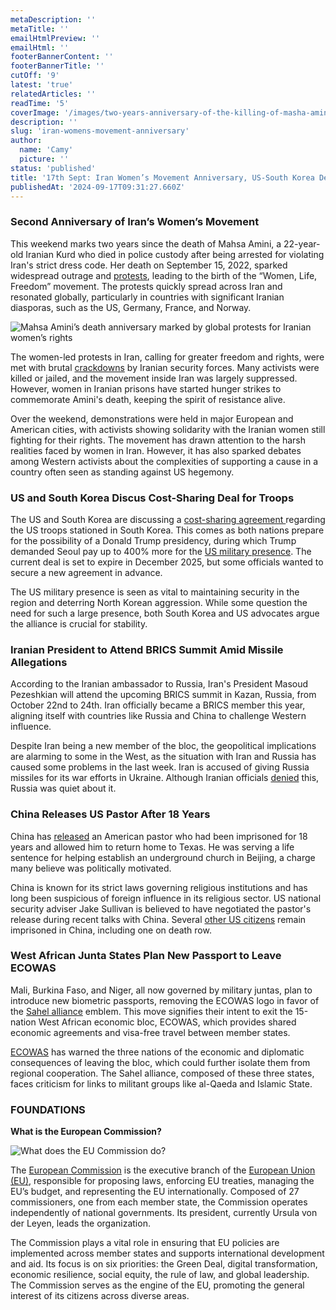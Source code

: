 ```yaml
---
metaDescription: ''
metaTitle: ''
emailHtmlPreview: ''
emailHtml: ''
footerBannerContent: ''
footerBannerTitle: ''
cutOff: '9'
latest: 'true'
relatedArticles: ''
readTime: '5'
coverImage: '/images/two-years-anniversary-of-the-killing-of-masha-amini-E1Mz.webp'
description: ''
slug: 'iran-womens-movement-anniversary'
author:
  name: 'Camy'
  picture: ''
status: 'published'
title: '17th Sept: Iran Women’s Movement Anniversary, US-South Korea Deal, BRICS Summit'
publishedAt: '2024-09-17T09:31:27.660Z'
---
```


### Second Anniversary of Iran’s Women’s Movement

This weekend marks two years since the death of Mahsa Amini, a 22-year-old Iranian Kurd who died in police custody after being arrested for violating Iran's strict dress code. Her death on September 15, 2022, sparked widespread outrage and [protests](https://www.france24.com/en/asia-pacific/20240916-two-years-after-death-mahsa-amini-quiet-revolution-in-iran-women-protest-reformers), leading to the birth of the “Women, Life, Freedom” movement. The protests quickly spread across Iran and resonated globally, particularly in countries with significant Iranian diasporas, such as the US, Germany, France, and Norway.

![Mahsa Amini’s death anniversary marked by global protests for Iranian women’s rights](/images/two-years-anniversary-of-the-killing-of-masha-amini-AxMD.webp)

The women-led protests in Iran, calling for greater freedom and rights, were met with brutal [crackdowns](https://www.bbc.com/news/articles/c9qgq919yl5o) by Iranian security forces. Many activists were killed or jailed, and the movement inside Iran was largely suppressed. However, women in Iranian prisons have started hunger strikes to commemorate Amini's death, keeping the spirit of resistance alive.

Over the weekend, demonstrations were held in major European and American cities, with activists showing solidarity with the Iranian women still fighting for their rights. The movement has drawn attention to the harsh realities faced by women in Iran. However, it has also sparked debates among Western activists about the complexities of supporting a cause in a country often seen as standing against US hegemony.

### US and South Korea Discus Cost-Sharing Deal for Troops

The US and South Korea are discussing a [cost-sharing agreement ](https://www.bbc.com/news/articles/c9qgq919yl5o)regarding the US troops stationed in South Korea. This comes as both nations prepare for the possibility of a Donald Trump presidency, during which Trump demanded Seoul pay up to 400% more for the [US military presence](https://edition.cnn.com/2024/09/02/asia/camp-humphreys-us-south-korea-dst-intl-hnk/index.html). The current deal is set to expire in December 2025, but some officials wanted to secure a new agreement in advance.

The US military presence is seen as vital to maintaining security in the region and deterring North Korean aggression. While some question the need for such a large presence, both South Korea and US advocates argue the alliance is crucial for stability.

### Iranian President to Attend BRICS Summit Amid Missile Allegations

According to the Iranian ambassador to Russia, Iran's President Masoud Pezeshkian will attend the upcoming BRICS summit in Kazan, Russia, from October 22nd to 24th. Iran officially became a BRICS member this year, aligning itself with countries like Russia and China to challenge Western influence.

Despite Iran being a new member of the bloc, the geopolitical implications are alarming to some in the West, as the situation with Iran and Russia has caused some problems in the last week. Iran is accused of giving Russia missiles for its war efforts in Ukraine. Although Iranian officials [denied](https://www.reuters.com/world/tehran-did-not-deliver-missiles-russia-foreign-minister-says-2024-09-11/) this, Russia was quiet about it.

### China Releases US Pastor After 18 Years

China has [released](https://duihua.org/dui-hua-welcomes-the-release-of-pastor-david-lin/) an American pastor who had been imprisoned for 18 years and allowed him to return home to Texas. He was serving a life sentence for helping establish an underground church in Beijing, a charge many believe was politically motivated.

China is known for its strict laws governing religious institutions and has long been suspicious of foreign influence in its religious sector. US national security adviser Jake Sullivan is believed to have negotiated the pastor's release during recent talks with China. Several [other US citizens](https://www.voanews.com/a/us-will-continue-to-push-for-release-of-detainees-in-china-state-department-says/7787144.html) remain imprisoned in China, including one on death row.

### West African Junta States Plan New Passport to Leave ECOWAS

Mali, Burkina Faso, and Niger, all now governed by military juntas, plan to introduce new biometric passports, removing the ECOWAS logo in favor of the [Sahel alliance](https://www.alliance-sahel.org/en/sahel-alliance/) emblem. This move signifies their intent to exit the 15-nation West African economic bloc, ECOWAS, which provides shared economic agreements and visa-free travel between member states.

[ECOWAS](https://www.ecowas.int/about-ecowas/) has warned the three nations of the economic and diplomatic consequences of leaving the bloc, which could further isolate them from regional cooperation. The Sahel alliance, composed of these three states, faces criticism for links to militant groups like al-Qaeda and Islamic State.

### FOUNDATIONS

**What is the European Commission?**

![What does the EU Commission do?](/images/what-does-the-eu-commission-do--IyOD.webp)

The [European Commission](https://commission.europa.eu/index_en) is the executive branch of the [European Union (EU)](https://european-union.europa.eu/principles-countries-history/eu-countries_en), responsible for proposing laws, enforcing EU treaties, managing the EU’s budget, and representing the EU internationally. Composed of 27 commissioners, one from each member state, the Commission operates independently of national governments. Its president, currently Ursula von der Leyen, leads the organization.

The Commission plays a vital role in ensuring that EU policies are implemented across member states and supports international development and aid. Its focus is on six priorities: the Green Deal, digital transformation, economic resilience, social equity, the rule of law, and global leadership. The Commission serves as the engine of the EU, promoting the general interest of its citizens across diverse areas.